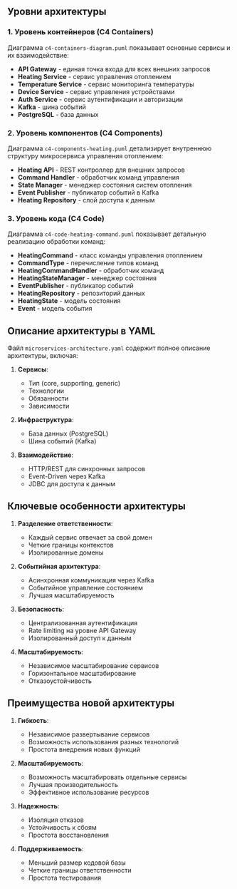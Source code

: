 ## Уровни архитектуры

### 1. Уровень контейнеров (C4 Containers)

Диаграмма `c4-containers-diagram.puml` показывает основные сервисы и их взаимодействие:

- **API Gateway** - единая точка входа для всех внешних запросов
- **Heating Service** - сервис управления отоплением
- **Temperature Service** - сервис мониторинга температуры
- **Device Service** - сервис управления устройствами
- **Auth Service** - сервис аутентификации и авторизации
- **Kafka** - шина событий
- **PostgreSQL** - база данных

### 2. Уровень компонентов (C4 Components)

Диаграмма `c4-components-heating.puml` детализирует внутреннюю структуру микросервиса управления отоплением:

- **Heating API** - REST контроллер для внешних запросов
- **Command Handler** - обработчик команд управления
- **State Manager** - менеджер состояния систем отопления
- **Event Publisher** - публикатор событий в Kafka
- **Heating Repository** - слой доступа к данным

### 3. Уровень кода (C4 Code)

Диаграмма `c4-code-heating-command.puml` показывает детальную реализацию обработки команд:

- **HeatingCommand** - класс команды управления отоплением
- **CommandType** - перечисление типов команд
- **HeatingCommandHandler** - обработчик команд
- **HeatingStateManager** - менеджер состояния
- **EventPublisher** - публикатор событий
- **HeatingRepository** - репозиторий данных
- **HeatingState** - модель состояния
- **Event** - модель события

## Описание архитектуры в YAML

Файл `microservices-architecture.yaml` содержит полное описание архитектуры, включая:

1. **Сервисы**:
   - Тип (core, supporting, generic)
   - Технологии
   - Обязанности
   - Зависимости

2. **Инфраструктура**:
   - База данных (PostgreSQL)
   - Шина событий (Kafka)

3. **Взаимодействие**:
   - HTTP/REST для синхронных запросов
   - Event-Driven через Kafka
   - JDBC для доступа к данным

## Ключевые особенности архитектуры

1. **Разделение ответственности**:
   - Каждый сервис отвечает за свой домен
   - Четкие границы контекстов
   - Изолированные домены

2. **Событийная архитектура**:
   - Асинхронная коммуникация через Kafka
   - Событийное управление состоянием
   - Лучшая масштабируемость

3. **Безопасность**:
   - Централизованная аутентификация
   - Rate limiting на уровне API Gateway
   - Изолированный доступ к данным

4. **Масштабируемость**:
   - Независимое масштабирование сервисов
   - Горизонтальное масштабирование
   - Отказоустойчивость

## Преимущества новой архитектуры

1. **Гибкость**:
   - Независимое развертывание сервисов
   - Возможность использования разных технологий
   - Простота внедрения новых функций

2. **Масштабируемость**:
   - Возможность масштабировать отдельные сервисы
   - Лучшая производительность
   - Эффективное использование ресурсов

3. **Надежность**:
   - Изоляция отказов
   - Устойчивость к сбоям
   - Простота восстановления

4. **Поддерживаемость**:
   - Меньший размер кодовой базы
   - Четкие границы ответственности
   - Простота тестирования 